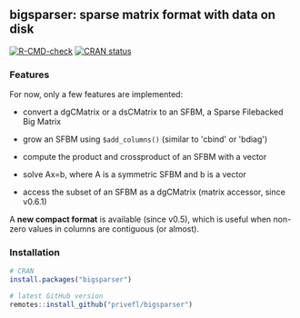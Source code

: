 ## bigsparser: sparse matrix format with data on disk

<!-- badges: start -->
[![R-CMD-check](https://github.com/privefl/bigsparser/actions/workflows/R-CMD-check.yaml/badge.svg)](https://github.com/privefl/bigsparser/actions/workflows/R-CMD-check.yaml)
[![CRAN status](https://www.r-pkg.org/badges/version/bigsparser)](https://CRAN.R-project.org/package=bigsparser)
<!-- badges: end -->

### Features

For now, only a few features are implemented:

- convert a dgCMatrix or a dsCMatrix to an SFBM, a Sparse Filebacked Big Matrix

- grow an SFBM using `$add_columns()` (similar to 'cbind' or 'bdiag')

- compute the product and crossproduct of an SFBM with a vector

- solve Ax=b, where A is a symmetric SFBM and b is a vector

- access the subset of an SFBM as a dgCMatrix (matrix accessor, since v0.6.1)

A **new compact format** is available (since v0.5), which is useful when non-zero values in columns are contiguous (or almost).


### Installation

```r
# CRAN
install.packages("bigsparser")

# latest GitHub version
remotes::install_github("privefl/bigsparser")
```
